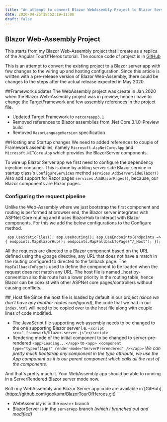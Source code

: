 ```yaml
---
title: "An attempt to convert Blazor WebAssembly Project to Blazor Server App"
date: 2020-04-25T18:52:19+11:00
draft: false
---
```


## Blazor Web-Assembly Project
This starts from my Blazor Web-Assembly project that I create as a replica of the Angular TourOfHeros tutorial. The source code of project is in [GitHub](https://github.com/gopkumr/BlazorTourOfHeroes.git)  

This is an attempt to convert the existing project to a Blazor server app with few changes to the wiring up and hosting configuration. Since this article is written with a pre-release version of Blazor Web-Assembly, there could be changes to the steps after the actual release expected in May 2020.

##Framework updates
The WebAssembly project was create in Jan 2020 when the Blazor Web-Assembly project was in preview, hence i have to change the TargetFramework and few assembly references in the project file.
* Updated Target Framework to `netcoreapp3.1`
* Removed references to Blazor assemblies from .Net Core 3.1.0-Preview build
* Removed `RazorLanguageVersion` specification

##Hosting and Startup changes
We need to added references to couple of Framework assemblies, namely `Microsoft.AspNetCore.App` and `Microsoft.NETCore.App` which provides the BlazorServer components.

To wire up Blazor Server app we first need to configure the dependency injection container. This is done by adding server side Blazor service in startup class's `ConfigureServices` method
`services.AddServerSideBlazor()`
Also add support for Razor pages `services.AddRazorPages()`, because, our Blazor components are Razor pages.

### Configuring the request pipeline
Unlike the Web-Assembly where we just bootstrap the first component and routing is performed at browser end, the Blazor server integrates with ASPNet Core routing and it uses BlazorHub to interact with Blazor components. For this we add the below configurations to the Configure method.

` app.UseStaticFiles();
  app.UseRouting();
  app.UseEndpoints(endpoints =>
    {
     endpoints.MapBlazorHub();
     endpoints.MapFallbackToPage("/_Host");
    });`

All the requests are directed to a Blazor component based on the URL defined using the @page directive, any URL that does not have a match in the routing configured to directed to the fallback page.
The `MapFallbackToPage` is used to define the component to be loaded when the request does not match any URL. The host file is named _host by-convention also this route has a lower priority in the routing table, hence Blazor can be coexist with other ASPNet core pages/controllers without causing conflicts. 

##_Host file
Since the host file is loaded by default in our project *(since we don't have any another routes configured)*, the code that we had in our `index.html` will need to be copied over to the host file along with couple lines of code modified.

* The JavaScript file supporting web assembly needs to be changed to the one 
  supporting Blazor server
  i.e. `<script src="_framework/blazor.server.js"></script>`
* Rendering mode of the initial component to be changed to server-pre-rendered
  `<app>Loading...</app>`
    to
  `<app> <component type="typeof(App)" render-mode="ServerPrerendered" /></app>`
   *We can pretty much bootstrap any component in the type attribute, we use the 
   App component as it is our parent component which calls all the rest of the 
    components.*

And that's pretty much it. Your WebAssembly app should be able to running in a ServerRendered Blazor server mode now. 

Both my WebAssembly and Blazor Server app code are available in [GitHub] (https://github.com/gopkumr/BlazorTourOfHeroes.git)
* WebAssembly is in the `master` branch
* BlazorServer is in the `serverApp` branch *(which i branched out and modified)*
